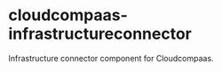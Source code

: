 cloudcompaas-infrastructureconnector
===================
Infrastructure connector component for Cloudcompaas.
